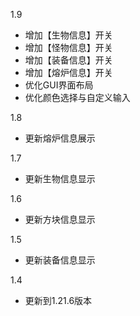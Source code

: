 1.9

- 增加【生物信息】开关
- 增加【怪物信息】开关
- 增加【装备信息】开关
- 增加【熔炉信息】开关
- 优化GUI界面布局
- 优化颜色选择与自定义输入

1.8

- 更新熔炉信息展示

1.7

- 更新生物信息显示

1.6

- 更新方块信息显示

1.5

- 更新装备信息显示

1.4

- 更新到1.21.6版本